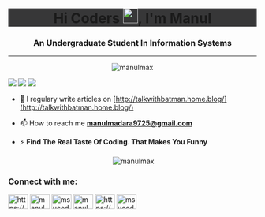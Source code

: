 <h1 align="center" style="background-color:#373738;">Hi Coders <img src="https://raw.githubusercontent.com/MartinHeinz/MartinHeinz/master/wave.gif" width="30px">, I'm Manul</h1>
<h3 align="center">An Undergraduate Student In Information Systems</h3>
<hr>

<p align="center"> <img src="https://komarev.com/ghpvc/?username=manulmax&label=Profile%20views&color=0e75b6&style=flat" alt="manulmax" />
  
![](https://img.shields.io/badge/OS-Linux-informational?style=flat&logo=<LOGO_NAME>&logoColor=white&color=2bbc8a) ![](https://img.shields.io/badge/Coding-&#128077;-informational?style=flat&logo=<LOGO_NAME>&logoColor=white&color=2bbc8a) ![](https://img.shields.io/badge/Working-&#128077;-informational?style=flat&logo=<LOGO_NAME>&logoColor=white&color=2bbc8a)

</p>
<!-- <p align="left"> <img src="" alt="manulmax" /> </p> -->

- 📝 I regulary write articles on [http://talkwithbatman.home.blog/](http://talkwithbatman.home.blog/)

- 📫 How to reach me **manulmadara9725@gmail.com**

- ⚡  **Find The Real Taste Of Coding. That Makes You Funny**

<p align="center">&nbsp;<img align="center" src="https://github-readme-stats.vercel.app/api?username=manulmax&theme=dark&show_icons=true" alt="manulmax" /></p>

<p align="center" style="background-color:#373738;">
<h3 align="left">Connect with me:</h3>
<a href="https://dev.to/https://dev.to/manulmax" target="blank"><img align="center" src="https://cdn.jsdelivr.net/npm/simple-icons@3.0.1/icons/dev-dot-to.svg" alt="https://dev.to/manulmax" height="30" width="40" /></a>
<a href="https://linkedin.com/in/manul madara" target="blank"><img align="center" src="https://cdn.jsdelivr.net/npm/simple-icons@3.0.1/icons/linkedin.svg" alt="manul madara" height="30" width="40" /></a>
<a href="https://kaggle.com/msucoders_ha20" target="blank"><img align="center" src="https://cdn.jsdelivr.net/npm/simple-icons@3.0.1/icons/kaggle.svg" alt="msucoders_ha20" height="30" width="40" /></a>
<a href="https://instagram.com/manul_madara" target="blank"><img align="center" src="https://cdn.jsdelivr.net/npm/simple-icons@3.0.1/icons/instagram.svg" alt="manul_madara" height="30" width="40" /></a>
<a href="https://www.youtube.com/c/https://www.youtube.com/channel/ucpc18epsya_qbef7qu1moqq?view_as=subscriber" target="blank"><img align="center" src="https://cdn.jsdelivr.net/npm/simple-icons@3.0.1/icons/youtube.svg" alt="https://www.youtube.com/channel/ucpc18epsya_qbef7qu1moqq?view_as=subscriber" height="30" width="40" /></a>
<a href="https://www.hackerrank.com/msucoders_ha20" target="blank"><img align="center" src="https://cdn.jsdelivr.net/npm/simple-icons@3.0.1/icons/hackerrank.svg" alt="msucoders_ha20" height="30" width="40" /></a>
</p>

<!--
<h3 align="left">Languages and Tools:</h3>
<p align="left" style="background-color:#373738;"> <a href="https://developer.android.com" target="_blank"> <img src="https://devicons.github.io/devicon/devicon.git/icons/android/android-original-wordmark.svg" alt="android" width="40" height="40"/> </a> <a href="https://www.cprogramming.com/" target="_blank"> <img src="https://devicons.github.io/devicon/devicon.git/icons/c/c-original.svg" alt="c" width="40" height="40"/> </a> <a href="https://www.w3schools.com/css/" target="_blank"> <img src="https://devicons.github.io/devicon/devicon.git/icons/css3/css3-original-wordmark.svg" alt="css3" width="40" height="40"/> </a> <a href="https://www.figma.com/" target="_blank"> <img src="https://www.vectorlogo.zone/logos/figma/figma-icon.svg" alt="figma" width="40" height="40"/> </a> <a href="https://cloud.google.com" target="_blank"> <img src="https://www.vectorlogo.zone/logos/google_cloud/google_cloud-icon.svg" alt="gcp" width="40" height="40"/> </a> <a href="https://git-scm.com/" target="_blank"> <img src="https://www.vectorlogo.zone/logos/git-scm/git-scm-icon.svg" alt="git" width="40" height="40"/> </a> <a href="https://grafana.com" target="_blank"> <img src="https://www.vectorlogo.zone/logos/grafana/grafana-icon.svg" alt="grafana" width="40" height="40"/> </a> <a href="https://www.w3.org/html/" target="_blank"> <img src="https://devicons.github.io/devicon/devicon.git/icons/html5/html5-original-wordmark.svg" alt="html5" width="40" height="40"/> </a> <a href="https://www.java.com" target="_blank"> <img src="https://devicons.github.io/devicon/devicon.git/icons/java/java-original-wordmark.svg" alt="java" width="40" height="40"/> </a> <a href="https://developer.mozilla.org/en-US/docs/Web/JavaScript" target="_blank"> <img src="https://devicons.github.io/devicon/devicon.git/icons/javascript/javascript-original.svg" alt="javascript" width="40" height="40"/> </a> <a href="https://www.linux.org/" target="_blank"> <img src="https://devicons.github.io/devicon/devicon.git/icons/linux/linux-original.svg" alt="linux" width="40" height="40"/> </a> <a href="https://www.mysql.com/" target="_blank"> <img src="https://devicons.github.io/devicon/devicon.git/icons/mysql/mysql-original-wordmark.svg" alt="mysql" width="40" height="40"/> </a> <a href="https://opencv.org/" target="_blank"> <img src="https://www.vectorlogo.zone/logos/opencv/opencv-icon.svg" alt="opencv" width="40" height="40"/> </a> <a href="https://www.php.net" target="_blank"> <img src="https://devicons.github.io/devicon/devicon.git/icons/php/php-original.svg" alt="php" width="40" height="40"/> </a> <a href="https://www.tensorflow.org" target="_blank"> <img src="https://www.vectorlogo.zone/logos/tensorflow/tensorflow-icon.svg" alt="tensorflow" width="40" height="40"/> </a> <a href="https://www.adobe.com/products/xd.html" target="_blank"> <img src="https://cdn.worldvectorlogo.com/logos/adobe-xd.svg" alt="xd" width="40" height="40"/> </a> </p>
-->


